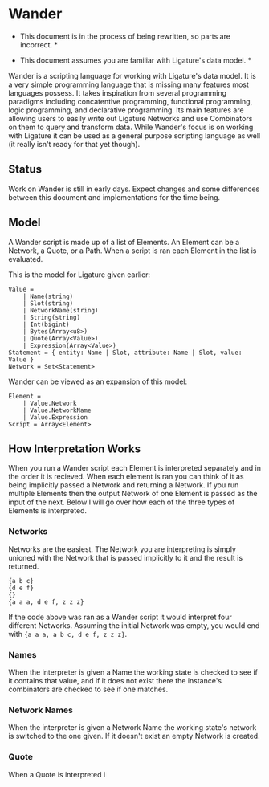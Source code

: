 # Wander

* This document is in the process of being rewritten, so parts are incorrect. *

* This document assumes you are familiar with Ligature's data model. *

Wander is a scripting language for working with Ligature's data model.
It is a very simple programming language that is missing many features most languages possess.
It takes inspiration from several programming paradigms including concatentive programming, functional programming,
logic programming, and declarative programming.
Its main features are allowing users to easily write out Ligature Networks and use Combinators on them to query and transform data.
While Wander's focus is on working with Ligature it can be used as a general purpose scripting language as well (it really isn't ready for that yet though).

## Status

Work on Wander is still in early days.
Expect changes and some differences between this document and implementations for the time being.

## Model

A Wander script is made up of a list of Elements.
An Element can be a Network, a Quote, or a Path.
When a script is ran each Element in the list is evaluated.

This is the model for Ligature given earlier:

```
Value =
    | Name(string)
    | Slot(string)
    | NetworkName(string)
    | String(string)
    | Int(bigint)
    | Bytes(Array<u8>)
    | Quote(Array<Value>)
    | Expression(Array<Value>)
Statement = { entity: Name | Slot, attribute: Name | Slot, value: Value }
Network = Set<Statement>
```

Wander can be viewed as an expansion of this model:

```
Element =
    | Value.Network
    | Value.NetworkName
    | Value.Expression
Script = Array<Element>
```

## How Interpretation Works

When you run a Wander script each Element is interpreted separately and in the order it is recieved.
When each element is ran you can think of it as being implicitly passed a Network and returning a Network.
If you run multiple Elements then the output Network of one Element is passed as the input of the next.
Below I will go over how each of the three types of Elements is interpreted.

### Networks

Networks are the easiest.
The Network you are interpreting is simply unioned with the Network that is passed implicitly to it and the result is returned.

```
{a b c}
{d e f}
{}
{a a a, d e f, z z z}
```

If the code above was ran as a Wander script it would interpret four different Networks.
Assuming the initial Network was empty, you would end with `{a a a, a b c, d e f, z z z}`.

### Names

When the interpreter is given a Name the working state is checked to see if it contains that value,
and if it does not exist there the instance's combinators are checked to see if one matches.

### Network Names

When the interpreter is given a Network Name the working state's network is switched to the one given.
If it doesn't exist an empty Network is created.

### Quote

When a Quote is interpreted i